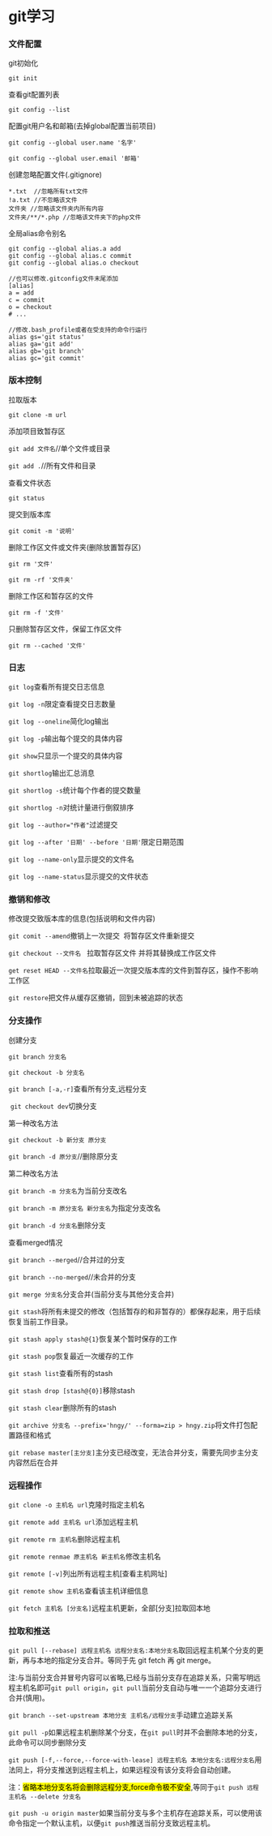 # git学习

### 文件配置

git初始化

`git init`

查看git配置列表

`git config --list`

配置git用户名和邮箱(去掉global配置当前项目)

`git config --global user.name '名字'`

`git config --global user.email '邮箱'`

创建忽略配置文件(.gitignore)

```textile
*.txt  //忽略所有txt文件
!a.txt //不忽略该文件
文件夹 //忽略该文件夹内所有内容
文件夹/**/*.php //忽略该文件夹下的php文件
```

全局alias命令别名

```textile
git config --global alias.a add
git config --global alias.c commit
git config --global alias.o checkout

//也可以修改.gitconfig文件末尾添加
[alias]
a = add
c = commit
o = checkout
# ...

//修改.bash_profile或者在受支持的命令行运行
alias gs='git status'
alias ga='git add'
alias gb='git branch'
alias gc='git commit'
```

### 版本控制

拉取版本

`git clone -m url`

添加项目致暂存区

`git add 文件名`//单个文件或目录

`git add .`//所有文件和目录

查看文件状态

`git status`

提交到版本库

`git comit -m '说明'`

删除工作区文件或文件夹(删除放置暂存区)

`git rm '文件'`

`git rm -rf '文件夹'`

删除工作区和暂存区的文件

`git rm -f '文件'`

只删除暂存区文件，保留工作区文件

`git rm --cached '文件'`

### 日志

`git log`查看所有提交日志信息

`git log -n`限定查看提交日志数量

`git log --oneline`简化log输出

`git log -p`输出每个提交的具体内容

`git show`只显示一个提交的具体内容

`git shortlog`输出汇总消息

`git shortlog -s`统计每个作者的提交数量

`git shortlog -n`对统计量进行倒叙排序

`git log --author="作者"`过滤提交

`git log --after '日期' --before '日期'`限定日期范围

`git log --name-only`显示提交的文件名

`git log --name-status`显示提交的文件状态

### 撤销和修改

修改提交致版本库的信息(包括说明和文件内容)

`git comit --amend`撤销上一次提交  将暂存区文件重新提交

`git checkout --文件名`   拉取暂存区文件 并将其替换成工作区文件

`get reset HEAD --文件名`拉取最近一次提交版本库的文件到暂存区，操作不影响工作区

`git restore`把文件从缓存区撤销，回到未被追踪的状态

### 分支操作

创建分支

`git branch 分支名`

`git checkout -b 分支名`

`git branch [-a,-r]`查看所有分支,远程分支

 `git checkout dev`切换分支

第一种改名方法

`git checkout -b 新分支 原分支`

`git branch -d 原分支`//删除原分支

第二种改名方法

`git branch -m 分支名`为当前分支改名

`git branch -m 原分支名 新分支名`为指定分支改名

`git branch -d 分支名`删除分支

查看merged情况

`git branch --merged`//合并过的分支

`git branch --no-merged`//未合并的分支

`git merge 分支名`分支合并(当前分支与其他分支合并)

`git stash`将所有未提交的修改（包括暂存的和非暂存的）都保存起来，用于后续恢复当前工作目录。

`git stash apply stash@{1}`恢复某个暂时保存的工作

`git stash pop`恢复最近一次缓存的工作

`git stash list`查看所有的stash

`git stash drop [stash@{0}]`移除stash

`git stash clear`删除所有的stash

`git archive 分支名 --prefix='hngy/' --forma=zip > hngy.zip`将文件打包配置路径和格式

`git rebase master[主分支]`主分支已经改变，无法合并分支，需要先同步主分支内容然后在合并



### 远程操作

`git clone -o 主机名 url`克隆时指定主机名

`git remote add 主机名 url`添加远程主机

`git remote rm 主机名`删除远程主机

`git remote renmae 原主机名 新主机名`修改主机名

`git remote [-v]`列出所有远程主机[查看主机网址]

`git remote show 主机名`查看该主机详细信息

`git fetch 主机名 [分支名]`远程主机更新，全部[分支]拉取回本地

### 拉取和推送

`git pull [--rebase] 远程主机名 远程分支名:本地分支名`取回远程主机某个分支的更新，再与本地的指定分支合并。等同于先 git fetch 再 git merge。

注:与当前分支合并冒号内容可以省略,已经与当前分支存在追踪关系，只需写明远程主机名即可`git pull origin`，`git pull`当前分支自动与唯一一个追踪分支进行合并(慎用)。

`git branch --set-upstream 本地分支 主机名/远程分支`手动建立追踪关系

`git pull -p`如果远程主机删除某个分支，在`git pull`时并不会删除本地的分支，此命令可以同步删除分支



`git push [-f,--force,--force-with-lease] 远程主机名 本地分支名:远程分支名`用法同上，将分支推送到远程主机上，如果远程没有该分支将会自动创建。

注：<mark>省略本地分支名将会删除远程分支,force命令极不安全</mark>,等同于`git push 远程主机名 --delete 分支名`

`git push -u origin master`如果当前分支与多个主机存在追踪关系，可以使用该命令指定一个默认主机，以便`git push`推送当前分支致远程主机。